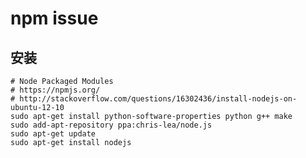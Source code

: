 npm issue
====

安装
---
    # Node Packaged Modules
    # https://npmjs.org/
    # http://stackoverflow.com/questions/16302436/install-nodejs-on-ubuntu-12-10
    sudo apt-get install python-software-properties python g++ make
    sudo add-apt-repository ppa:chris-lea/node.js
    sudo apt-get update
    sudo apt-get install nodejs
